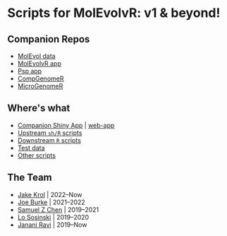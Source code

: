 # Scripts for MolEvolvR: v1 & beyond!
## Companion Repos
- [MolEvol data](https://github.com/jravilab/molevol_data/)
- [MolEvolvR app](https://github.com/jravilab/molevolvr_app/)
- [Psp app](https://github.com/jravilab/psp_app/)
- [CompGenomeR](https://github.com/jravilab/compgenomer/)
- [MicroGenomeR](https://github.com/jravilab/microgenomer/)

## Where's what
- [Companion Shiny App](https://github.com/jravilab/molevolvr_app/) | [web-app](http://jravilab.org/molevovlr)
- [Upstream `sh/R` scripts](https://github.com/jravilab/molevol_scripts/tree/master/upstream_scripts)
- [Downstream `R` scripts](https://github.com/jravilab/molevol_scripts/tree/master/R)
- [Test data](https://github.com/jravilab/molevolvr_app/tree/master/TestData)
- [Other scripts](https://github.com/jravilab/molevol_scripts/tree/master/molevol_scripts)

## The Team
- [Jake Krol](//github.com/jakekrol) | 2022–Now
- [Joe Burke](//github.com/jburke11) | 2021–2022
- [Samuel Z Chen](//github.com/samuelzornchen) | 2019–2021
- [Lo Sosinski](//github.com/lsosinski) | 2019–2020
- [Janani Ravi](//github.com/jananiravi) | 2019–Now

